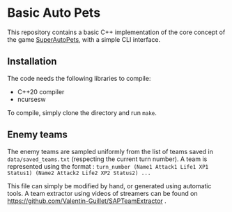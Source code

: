 
# Basic Auto Pets

This repository contains a basic C++ implementation of the core concept of the game [SuperAutoPets](https://store.steampowered.com/app/1714040/Super_Auto_Pets/), with a simple CLI interface.


## Installation

The code needs the following libraries to compile:
- C++20 compiler
- ncursesw

To compile, simply clone the directory and run `make`.


## Enemy teams

The enemy teams are sampled uniformly from the list of teams saved in `data/saved_teams.txt` (respecting the current turn number).
A team is represented using the format :
`turn_number (Name1 Attack1 Life1 XP1 Status1) (Name2 Attack2 Life2 XP2 Status2) ...`

This file can simply be modified by hand, or generated using automatic tools.
A team extractor using videos of streamers can be found on https://github.com/Valentin-Guillet/SAPTeamExtractor .

